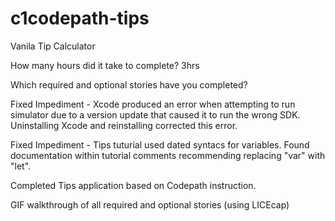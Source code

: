 # c1codepath-tips
Vanila Tip Calculator

How many hours did it take to complete?
3hrs

Which required and optional stories have you completed?

Fixed Impediment - Xcode produced an error when attempting to run simulator due to a version update that caused it to run the wrong SDK. Uninstalling Xcode and reinstalling corrected this error.

Fixed Impediment - Tips tuturial used dated syntacs for variables. Found documentation within tutorial comments recommending replacing "var" with "let".

Completed Tips application based on Codepath instruction.

GIF walkthrough of all required and optional stories (using LICEcap)
